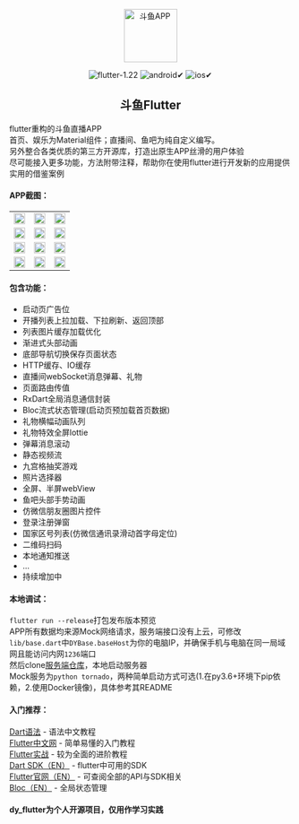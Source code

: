 <p align="center"><img width="95" src="http://m.qpic.cn/psc?/V14dALyK4PrHuj/TmEUgtj9EK6.7V8ajmQrEE6*Uxu7pEUvrF6buDAC1qQBtOPo9FXPTzYdO3pyFiogvuA4HNDBer8u1KJY71acYTXx1pnl2uCYv*E1JIoixbA!/b&bo=AAEAAQABAAEDGTw!&rf=viewer_4&t=5" alt="斗鱼APP"></p>

<p align="center">
  <img src="https://img.shields.io/badge/flutter-1.22-52c6f9.svg?sanitize=true" alt="flutter-1.22">
  <img src="https://img.shields.io/badge/android✔-brightgreen.svg?sanitize=true" alt="android✔">
  <img src="https://img.shields.io/badge/ios✔-green.svg?sanitize=true" alt="ios✔">
</p>

<h2 align="center">斗鱼Flutter</h2>

flutter重构的斗鱼直播APP<br/>
首页、娱乐为Material组件；直播间、鱼吧为纯自定义编写。<br/>
另外整合各类优质的第三方开源库，打造出原生APP丝滑的用户体验<br/>
尽可能接入更多功能，方法附带注释，帮助你在使用flutter进行开发新的应用提供实用的借鉴案例<br/>

#### APP截图：
<table>
    <tr>
        <td >
          <img src="http://m.qpic.cn/psc?/V14dALyK4PrHuj/bqQfVz5yrrGYSXMvKr.cqaBgyoLMU7RqFQMjF1E5rBSN69..NZhiO89.yrgXkS6mTUwd*cb3ZSTIIiw5.iYRqBJZNdmErVng83zgFyZw3fA!/b&bo=gAIkBaAFkAsBCbM!&rf=viewer_4&t=5" width="100%">
        </td>
        <td >
          <img src="http://m.qpic.cn/psc?/V14dALyK4PrHuj/bqQfVz5yrrGYSXMvKr.cqQirBkfWyIK8muKxCTZYyKbAPO1OILgIQouFJ49EDLJc*MycL9zxBHc5V0poAtLN8YmgPVm1PL.bgupIetIHPsQ!/b&bo=gAIkBaAFkAsBCbM!&rf=viewer_4&t=5" width="100%">
        </td>
        <td >
          <img src="http://m.qpic.cn/psc?/V14dALyK4PrHuj/TmEUgtj9EK6.7V8ajmQrEDgA9vZ7QDn0Z4A2UuurWPLUtfa*coYrz5.XqvVIN*2xhGPABxQH9luRO7wMdrede03zdHg6I8pHybxNEU.YgWM!/b&bo=gAIkBaAFkAsBGaM!&rf=viewer_4&t=5" width="100%">
        </td>
    </tr>
    <tr>
       <td >
          <img src="http://m.qpic.cn/psc?/V14dALyK4PrHuj/TmEUgtj9EK6.7V8ajmQrEOvC0G7LISePrnNLoqQSUuaYu.SVglWZIwgBZh9XvpcBKYPZIRiz7fs7QdLuyL9DcL5vqsM8ZSNIeSPslYdnh*4!/b&bo=gAIkBaAFkAsBGaM!&rf=viewer_4&t=5" width="100%">
        </td>
        <td >
          <img src="http://m.qpic.cn/psc?/V14dALyK4PrHuj/TmEUgtj9EK6.7V8ajmQrEH6IpnXld6FGQQHdyvv0dLAOgZN7.9jzMpMWHejoGTEWbMkYbRrkaNVCXPTTnsi*4.lOPqKEZadxwy1njSC.bKk!/b&bo=gAIkBaAFkAsBKZM!&rf=viewer_4&t=5" width="100%">
        </td>
        <td >
          <img src="http://m.qpic.cn/psc?/V14dALyK4PrHuj/TmEUgtj9EK6.7V8ajmQrED*reHLmlDRzT43e6kiwzMNhOMGjGzslRl.TYS3MkfnDKtzoxbNkkju8Iw9N2ow5hMWNsTJCTxQaeREAlNtHwFI!/b&bo=gAIkBaAFkAsBGaM!&rf=viewer_4&t=5" width="100%">
        </td>
    </tr>
    <tr>
       <td >
          <img src="http://m.qpic.cn/psc?/V14dALyK4PrHuj/TmEUgtj9EK6.7V8ajmQrEB*oC0jYr45N4XNhdrM1yAK99Mcrs92abHL8zMWGarZ3xk7c*crdD2eEW1ssMDQZEsH16hosf0rnp7PDRpI5ZnM!/b&bo=gAIkBaAFkAsBKZM!&rf=viewer_4&t=5" width="100%">
        </td>
        <td >
          <img src="http://m.qpic.cn/psc?/V14dALyK4PrHuj/TmEUgtj9EK6.7V8ajmQrEEpYPJsokdhxS8ZJPdpyd4h7j0uwUEiyDXHhRSKB1aE9k0hf6Xmlq59g.MpMZfuojsn1UTeWD.8PwerbFzTpbPc!/b&bo=gAIkBaAFkAsBKZM!&rf=viewer_4&t=5" width="100%">
        </td>
        <td >
          <img src="http://m.qpic.cn/psc?/V14dALyK4PrHuj/TmEUgtj9EK6.7V8ajmQrEOh8XZsi9bmSt55Q14bJBlbYyAzKf5RbGbeUGWmFAxFhVdq67Knce623EQWtUn42Oa9qXI3YMTEZcWtuvQsK4f4!/b&bo=gAIkBaAFkAsBGaM!&rf=viewer_4&t=5" width="100%">
        </td>
    </tr>
    <tr>
       <td >
          <img src="http://m.qpic.cn/psc?/V14dALyK4PrHuj/TmEUgtj9EK6.7V8ajmQrEDZiySLBOghulMLa1J1SlA4yTA36ua0sJUKydayYdoQZuD11ksRfY5qQmZ6btw4U*rnYx2PjZh96GWn.8kmAkJk!/b&bo=gAIkBaAFkAsBGaM!&rf=viewer_4&t=5" width="100%">
        </td>
        <td >
          <img src="http://m.qpic.cn/psc?/V14dALyK4PrHuj/TmEUgtj9EK6.7V8ajmQrECX7UhQoMNbn.zaa1QTctnsdRMEaz9AHVMnQkhVJAIXK1OsjW9SCcVyZM5jo5MF*rrrS4wwdM3w*U7wO8wtfc3U!/b&bo=gAIkBaAFkAsBKZM!&rf=viewer_4&t=5" width="100%">
        </td>
        <td >
          <img src="http://m.qpic.cn/psc?/V14dALyK4PrHuj/bqQfVz5yrrGYSXMvKr.cqRGurtWW.dwJkBUlUai8n4M4RsCOUjgHRB61DR8473rvOz45Cgd2lDota9bBNfr1E*ViYKY6mDz7ssJG6bBiOqU!/b&bo=gAIkBaAFkAsBCbM!&rf=viewer_4&t=5" width="100%">
        </td>
    </tr>
</table>

#### 包含功能：
- 启动页广告位
- 开播列表上拉加载、下拉刷新、返回顶部
- 列表图片缓存加载优化
- 渐进式头部动画
- 底部导航切换保存页面状态
- HTTP缓存、IO缓存
- 直播间webSocket消息弹幕、礼物
- 页面路由传值
- RxDart全局消息通信封装
- Bloc流式状态管理(启动页预加载首页数据)
- 礼物横幅动画队列
- 礼物特效全屏lottie
- 弹幕消息滚动
- 静态视频流
- 九宫格抽奖游戏
- 照片选择器
- 全屏、半屏webView
- 鱼吧头部手势动画
- 仿微信朋友圈图片控件
- 登录注册弹窗
- 国家区号列表(仿微信通讯录滑动首字母定位)
- 二维码扫码
- 本地通知推送
- ...
- 持续增加中

#### 本地调试：
`flutter run --release`打包发布版本预览<br/>
APP所有数据均来源Mock网络请求，服务端接口没有上云，可修改`lib/base.dart`中`DYBase.baseHost`为你的电脑IP，并确保手机与电脑在同一局域网且能访问内网`1236`端口<br/>
然后clone[服务端仓库](https://github.com/yukilzw/factory)，本地启动服务器<br/>
Mock服务为`python tornado`，两种简单启动方式可选(1.在py3.6+环境下pip依赖，2.使用Docker镜像)，具体参考其README

#### 入门推荐：
[Dart语法](https://www.dartcn.com/guides/get-started) - 语法中文教程<br/>
[Flutter中文网](https://flutterchina.club/get-started/install/) - 简单易懂的入门教程<br/>
[Flutter实战](https://book.flutterchina.club/) - 较为全面的进阶教程<br/>
[Dart SDK（EN）](https://api.dartlang.org/stable/2.4.0/index.html) - flutter中可用的SDK<br/>
[Flutter官网（EN）](https://flutter.dev/docs) - 可查阅全部的API与SDK相关<br/>
[Bloc（EN）](https://felangel.github.io/bloc/#/gettingstarted) - 全局状态管理

#### dy_flutter为个人开源项目，仅用作学习实践
